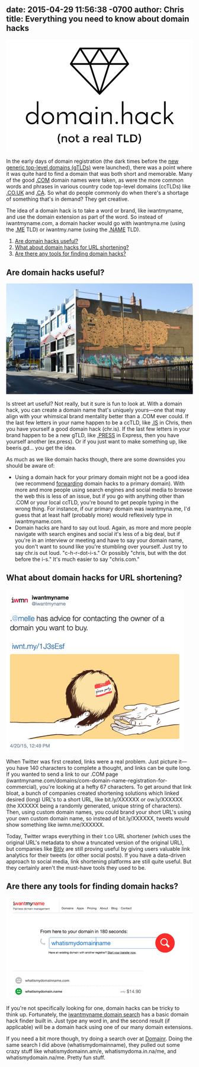 date: 2015-04-29 11:56:38 -0700
author: Chris
title: Everything you need to know about domain hacks
----

<!-- excerpt -->

![domain dot hack](/media/2015-04-29-domain-dot-hack.png)

In the early days of domain registration (the dark times before the [new generic top-level domains (gTLDs)](https://iwantmyname.com/domains/new-gtld-domain-extensions) were launched), there was a point where it was quite hard to find a domain that was both short and memorable. Many of the good [.COM](https://iwantmyname.com/domains/com-domain-name-registration-for-commercial) domain names were taken, as were the more common words and phrases in various country code top-level domains (ccTLDs) like [.CO.UK](https://iwantmyname.com/domains/co.uk-british-domain-name-registration-for-united-kingdom) and [.CA](https://iwantmyname.com/domains/ca-canadian-domain-name-registration-for-canada). So what do people commonly do when there's a shortage of something that's in demand? They get creative. 

The idea of a domain hack is to take a word or brand, like iwantmyname, and use the domain extension as part of the word. So instead of iwantmyname.com, a domain hacker would go with iwantmyna.me (using the [.ME](https://iwantmyname.com/domains/me-montenegrean-domain-name-registration-for-montenegro) TLD) or iwantmy.name (using the [.NAME](https://iwantmyname.com/domains/name-domain-name-registration-for-names) TLD). 

<!-- /excerpt -->

1. [Are domain hacks useful?](#section-1)
2. [What about domain hacks for URL shortening?](#section-2)
3. [Are there any tools for finding domain hacks?](#section-3)

<h2 id="section-1">Are domain hacks useful?</h2>

![street art](/media/2015-04-29-street-art.jpg)

Is street art useful? Not really, but it sure is fun to look at. With a domain hack, you can create a domain name that's uniquely yours—one that may align with your whimsical brand mentality better than a .COM ever could. If the last few letters in your name happen to be a ccTLD, like [.IS](https://iwantmyname.com/domains/is-icelandic-domain-name-registration-for-iceland) in Chris, then you have yourself a good domain hack (chr.is). If the last few letters in your brand happen to be a new gTLD, like [.PRESS](https://iwantmyname.com/domains/dot-press) in Express, then you have yourself another (ex.press). Or if you just want to make something up, like beeris.gd... you get the idea.

As much as we like domain hacks though, there are some downsides you should be aware of:

+ Using a domain hack for your primary domain might not be a good idea (we recommend [forwarding](https://help.iwantmyname.com/customer/portal/articles/1418597-how-do-i-set-up-forwarding-with-my-domain-) domain hacks to a primary domain). With more and more people using search engines and social media to browse the web this is less of an issue, but if you go with anything other than .COM or your local ccTLD, you're bound to get people typing in the wrong thing. For instance, if our primary domain was iwantmyna.me, I'd guess that at least half (probably more) would reflexively type in iwantmyname.com. 
+ Domain hacks are hard to say out loud. Again, as more and more people navigate with search engines and social it's less of a big deal, but if you're in an interview or meeting and have to say your domain name, you don't want to sound like you're stumbling over yourself. Just try to say chr.is out loud. "c-h-r-dot-i-s." Or possibly "chris, but with the dot before the i-s." It's much easier to say "chris.com." 

<h2 id="section-2">What about domain hacks for URL shortening?</h2>

![Short link](/media/2015-04-29-short-link.png)

When Twitter was first created, links were a real problem. Just picture it—you have 140 characters to complete a thought, and links can be quite long. If you wanted to send a link to our .COM page (iwantmyname.com/domains/com-domain-name-registration-for-commercial), you're looking at a hefty 67 characters. To get around that link bloat, a bunch of companies created shortening solutions which linked desired (long) URL's to a short URL, like bit.ly/XXXXXX or ow.ly/XXXXXX (the XXXXXX being a randomly generated, unique string of characters). Then, using custom domain names, you could brand your short URL's using your own custom domain name, so instead of bit.ly/XXXXXX, tweets would show something like iwmn.me/XXXXXX. 

Today, Twitter wraps everything in their t.co URL shortener (which uses the original URL's metadata to show a truncated version of the original URL), but companies like [Bitly](https://iwantmyname.com/services/url-shortener/bit.ly-pro-custom-domain-short-url-forwarding-service) are still proving useful by giving users valuable link analytics for their tweets (or other social posts). If you have a data-driven approach to social media, link shortening platforms are still quite useful. But they certainly aren't the must-have tools they used to be. 

<h2 id="section-3">Are there any tools for finding domain hacks?</h2>

![iwantmyname search](/media/2015-04-29-domain-hack.png)

If you're not specifically looking for one, domain hacks can be tricky to think up. Fortunately, the [iwantmyname domain search](https://iwantmyname.com) has a basic domain hack finder built in. Just type any word in, and the second result (if applicable) will be a domain hack using one of our many domain extensions. 

If you need a bit more though, try doing a search over at [Domainr](https://domainr.com). Doing the same search I did above (whatismydomainname), they pulled out some crazy stuff like whatismydomainn.am/e, whatismydoma.in.na/me, and whatismydomain.na/me. Pretty fun stuff.
